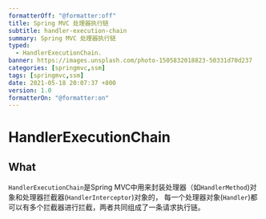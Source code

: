 ```yaml
---
formatterOff: "@formatter:off"
title: Spring MVC 处理器执行链
subtitle: handler-execution-chain 
summary: Spring MVC 处理器执行链
typed:
  - HandlerExecutionChain.
banner: https://images.unsplash.com/photo-1505832018823-50331d70d237
categories: [springmvc,ssm]
tags: [springmvc,ssm] 
date: 2021-05-18 20:07:37 +800 
version: 1.0
formatterOn: "@formatter:on"
---
```


# HandlerExecutionChain

## What

`HandlerExecutionChain`是Spring MVC中用来封装处理器（如`HandlerMethod`)对象和处理器拦截器(`HandlerInterceptor`)对象的，
每一个处理器对象(`Handler`)都可以有多个拦截器进行拦截，两者共同组成了一条请求执行链。